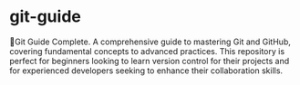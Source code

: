 # git-guide
🚀Git Guide Complete. A comprehensive guide to mastering Git and GitHub, covering fundamental concepts to advanced practices. This repository is perfect for beginners looking to learn version control for their projects and for experienced developers seeking to enhance their collaboration skills.
